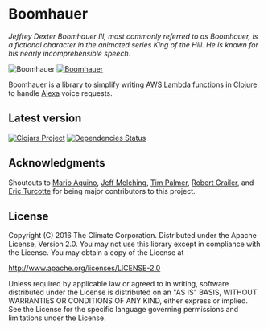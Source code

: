 # Boomhauer

_Jeffrey Dexter Boomhauer III, most commonly referred to as Boomhauer, is a fictional character in the animated series
King of the Hill.  He is known for his nearly incomprehensible speech._

![Boomhauer](https://upload.wikimedia.org/wikipedia/en/b/be/Jeff_Boomhauer.png)
[![Boomhauer](http://img.youtube.com/vi/bIaUfBjHjpI/0.jpg)](https://www.youtube.com/watch?v=bIaUfBjHjpI "Boomhauer calls 911")

Boomhauer is a library to simplify writing [AWS Lambda](https://aws.amazon.com/lambda/) functions in
[Clojure](http://clojure.org/) to handle [Alexa](https://developer.amazon.com/public/solutions/alexa) voice requests.

## Latest version

[![Clojars Project](http://clojars.org/com.climate/boomhauer/latest-version.svg )](http://clojars.org/com.climate/boomhauer)
[![Dependencies Status](http://jarkeeper.com/TheClimateCorporation/boomhauer/status.svg)](http://jarkeeper.com/TheClimateCorporation/boomhauer)

## Acknowledgments

Shoutouts to [Mario Aquino](https://github.com/marioaquino), [Jeff Melching](https://github.com/jmelching),
[Tim Palmer](https://github.com/palmertimj), [Robert Grailer](https://github.com/RobertGrailer), and
[Eric Turcotte](https://github.com/ericturcotte) for being major contributors to this project.

## License

Copyright (C) 2016 The Climate Corporation. Distributed under the Apache
License, Version 2.0.  You may not use this library except in compliance with
the License. You may obtain a copy of the License at

   http://www.apache.org/licenses/LICENSE-2.0

Unless required by applicable law or agreed to in writing, software distributed under the License is distributed on an
"AS IS" BASIS, WITHOUT WARRANTIES OR CONDITIONS OF ANY KIND, either express or implied.  See the License for the
specific language governing permissions and limitations under the License.
